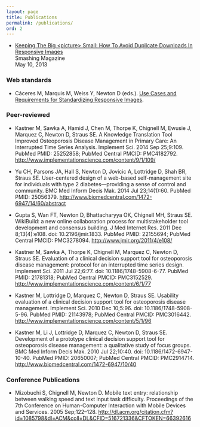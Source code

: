 ```yaml
---
layout: page
title: Publications
permalink: /publications/
ord: 2
---
```


* [Keeping The Big &lt;picture&gt; Small: How To Avoid Duplicate Downloads In Responsive Images](http://www.smashingmagazine.com/2013/05/10/how-to-avoid-duplicate-downloads-in-responsive-images/)  
Smashing Magazine  
May 10, 2013

### Web standards

* Cáceres M, Marquis M, Weiss Y, Newton D (eds.). [Use Cases and Requirements for Standardizing Responsive Images](http://www.w3.org/TR/respimg-usecases/).

### Peer-reviewed

* Kastner M, Sawka A, Hamid J, Chen M, Thorpe K, Chignell M, Ewusie J, Marquez C, Newton D, Straus SE. A Knowledge Translation Tool Improved Osteoporosis Disease Management in Primary Care: An Interrupted Time Series Analysis. Implement Sci. 2014 Sep 25;9:109. PubMed PMID: 25252858; PubMed Central PMCID: PMC4182792. <http://www.implementationscience.com/content/9/1/109/>

* Yu CH, Parsons JA, Hall S, Newton D, Jovicic A, Lottridge D, Shah BR, Straus SE. User-centered design of a web-based self-management site for individuals with type 2 diabetes—providing a sense of control and community. BMC Med Inform Decis Mak. 2014 Jul 23;14(1):60. PubMed PMID: 25056379. <http://www.biomedcentral.com/1472-6947/14/60/abstract>

* Gupta S, Wan FT, Newton D, Bhattacharyya OK, Chignell MH, Straus SE. WikiBuild: a new online collaboration process for multistakeholder tool development and consensus building. J Med Internet Res. 2011 Dec 8;13(4):e108. doi: 10.2196/jmir.1833. PubMed PMID: 22155694; PubMed Central PMCID: PMC3278094. <http://www.jmir.org/2011/4/e108/>

* Kastner M, Sawka A, Thorpe K, Chignell M, Marquez C, Newton D, Straus SE. Evaluation of a clinical decision support tool for osteoporosis disease management: protocol for an interrupted time series design. Implement Sci. 2011 Jul 22;6:77. doi: 10.1186/1748-5908-6-77. PubMed PMID: 21781318; PubMed Central PMCID: PMC3152529. <http://www.implementationscience.com/content/6/1/77>

* Kastner M, Lottridge D, Marquez C, Newton D, Straus SE. Usability evaluation of a clinical decision support tool for osteoporosis disease management. Implement Sci. 2010 Dec 10;5:96. doi: 10.1186/1748-5908-5-96. PubMed PMID: 21143978; PubMed Central PMCID: PMC3016442. <http://www.implementationscience.com/content/5/1/96>

* Kastner M, Li J, Lottridge D, Marquez C, Newton D, Straus SE. Development of a prototype clinical decision support tool for osteoporosis disease management: a qualitative study of focus groups. BMC Med Inform Decis Mak. 2010 Jul 22;10:40. doi: 10.1186/1472-6947-10-40. PubMed PMID: 20650007; PubMed Central PMCID: PMC2914714. <http://www.biomedcentral.com/1472-6947/10/40>

### Conference Publications

* Mizobuchi S, Chignell M, Newton D. Mobile text entry: relationship between walking speed and text input task difficulty. Proceedings of the 7th Conference on Human-Computer Interaction with Mobile Devices and Services. 2005 Sep;122–128. <http://dl.acm.org/citation.cfm?id=1085798&dl=ACM&coll=DL&CFID=516721336&CFTOKEN=66392616>
